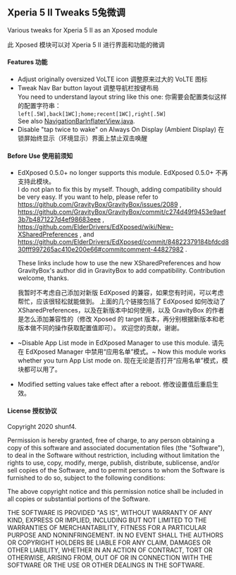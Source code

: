 ## Xperia 5 II Tweaks  5兔微调

Various tweaks for Xperia 5 II as an Xposed module

此 Xposed 模块可以对 Xperia 5 II 进行界面和功能的微调

#### Features 功能

- Adjust originally oversized VoLTE icon 调整原来过大的 VoLTE 图标
- Tweak Nav Bar button layout 调整导航栏按键布局  
    You need to understand layout string like this one: 你需要会配置类似这样的配置字符串：  
    `left[.5W],back[1WC];home;recent[1WC],right[.5W]`  
    See also [NavigationBarInflaterView.java](https://github.com/aosp-mirror/platform_frameworks_base/blob/c5d02da0f6553a00da6b0d833b67d3bbe87341e0/packages/SystemUI/src/com/android/systemui/statusbar/phone/NavigationBarInflaterView.java).
- Disable "tap twice to wake" on Always On Display (Ambient Display) 在锁屏始终显示（环境显示）界面上禁止双击唤醒

#### Before Use 使用前须知

- EdXposed 0.5.0+ no longer supports this module. EdXposed 0.5.0+ 不再支持此模块。  
  I do not plan to fix this by myself. Though, adding compatibility should be very easy.
  If you want to help, please refer to
  https://github.com/GravityBox/GravityBox/issues/2089 ,
  https://github.com/GravityBox/GravityBox/commit/c274d49f9453e9aef3b7b4871227d4ef98683eee ,
  https://github.com/ElderDrivers/EdXposed/wiki/New-XSharedPreferences ,
   and
  https://github.com/ElderDrivers/EdXposed/commit/84822379184bfdcd830fff997265ac410e200e66#commitcomment-44827982 .

  These links include how to use the new XSharedPreferences and how GravityBox's author did in
  GravityBox to add compatibility. Contribution welcome, thanks.

  我暂时不考虑自己添加对新版 EdXposed 的兼容，如果您有时间，可以考虑帮忙，应该很轻松就能做到。
  上面的几个链接包括了 EdXposed 如何改动了 XSharedPreferences，以及在新版本中如何使用，以及 GravityBox 的作者
  是怎么添加兼容性的（修改 Xposed 的 target 版本，再分别根据新版本和老版本做不同的操作获取配置值即可）。
  欢迎您的贡献，谢谢。

- ~Disable App List mode in EdXposed Manager to use this module. 请先在 EdXposed Manager 中禁用“应用名单”模式。~ Now this module works whether you turn App List mode on. 现在无论是否打开“应用名单”模式，模块都可以用了。
- Modified setting values take effect after a reboot. 修改设置值后重启生效。

#### License 授权协议

Copyright 2020 shunf4.

Permission is hereby granted, free of charge, to any person obtaining a copy of this software and associated documentation files (the "Software"), to deal in the Software without restriction, including without limitation the rights to use, copy, modify, merge, publish, distribute, sublicense, and/or sell copies of the Software, and to permit persons to whom the Software is furnished to do so, subject to the following conditions:

The above copyright notice and this permission notice shall be included in all copies or substantial portions of the Software.

THE SOFTWARE IS PROVIDED "AS IS", WITHOUT WARRANTY OF ANY KIND, EXPRESS OR IMPLIED, INCLUDING BUT NOT LIMITED TO THE WARRANTIES OF MERCHANTABILITY, FITNESS FOR A PARTICULAR PURPOSE AND NONINFRINGEMENT. IN NO EVENT SHALL THE AUTHORS OR COPYRIGHT HOLDERS BE LIABLE FOR ANY CLAIM, DAMAGES OR OTHER LIABILITY, WHETHER IN AN ACTION OF CONTRACT, TORT OR OTHERWISE, ARISING FROM, OUT OF OR IN CONNECTION WITH THE SOFTWARE OR THE USE OR OTHER DEALINGS IN THE SOFTWARE.
